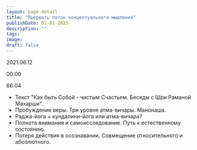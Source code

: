 ```yaml
---
layout: page-detail
title: "Прервать поток концептуального мышления"
publishDate: 01-01-2025
description: ""
tags:
image:
draft: false
---
```


2021.06.12

00:00 

66:04 

* Текст "Как быть Собой - чистым Счастьем. Беседы с Шри Раманой Махарши".
* Пробуждение веры. Три уровня атма-вичары. Манонаша.
* Раджа-йога + кундалини-йога или атма-вичара?
* Полнота внимания и самоисследование. Путь к естественному состоянию.
* Потеря действия в осознавании. Совмещение относительного и абсолютного.

  
